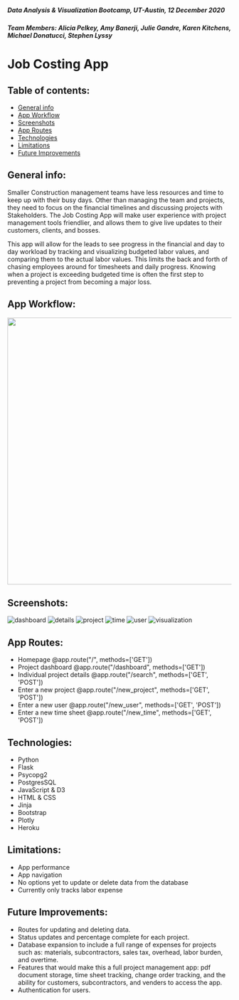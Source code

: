 ##### Data Analysis & Visualization Bootcamp, UT-Austin, 12 December 2020
##### Team Members: Alicia Pelkey, Amy Banerji, Julie Gandre, Karen Kitchens, Michael Donatucci, Stephen Lyssy

# Job Costing App

## Table of contents:
* [General info](#general-info)
* [App Workflow](#app-workflow)
* [Screenshots](#screenshots)
* [App Routes](#app-routes)
* [Technologies](#technologies)
* [Limitations](#limitations)
* [Future Improvements](#future-improvements)

## General info:
Smaller Construction management teams have less resources and time to keep up with their busy days. Other than managing the team and projects, they need to focus on the financial timelines and discussing projects with Stakeholders. The Job Costing App will make user experience with project management tools friendlier, and allows them to give live updates to their customers, clients, and bosses.

This app will allow for the leads to see progress in the financial and day to day workload by tracking and visualizing budgeted labor values, and comparing them to the actual labor values. This limits the back and forth of chasing employees around for timesheets and daily progress. Knowing when a project is exceeding budgeted time is often the first step to preventing a project from becoming a major loss.

## App Workflow:
<img src=images/app_workflow.jpg width="600" />

## Screenshots:
![dashboard](images/dashboard.png)
![details](images/project_details.png)
![project](images/new_project.png) 
![time](images/enter_time.png) 
![user](images/new_user.png)
![visualization](images/visualization.png)

## App Routes: 
* Homepage
    @app.route("/", methods=['GET'])
* Project dashboard
    @app.route("/dashboard", methods=['GET'])
* Individual project details
    @app.route("/search", methods=['GET', 'POST'])
* Enter a new project
    @app.route("/new_project", methods=['GET', 'POST'])
* Enter a new user
    @app.route("/new_user", methods=['GET', 'POST'])
* Enter a new time sheet
    @app.route("/new_time", methods=['GET', 'POST'])    

## Technologies:
* Python 
* Flask
* Psycopg2
* PostgresSQL
* JavaScript & D3
* HTML & CSS
* Jinja
* Bootstrap
* Plotly
* Heroku

## Limitations:
* App performance
* App navigation
* No options yet to update or delete data from the database
* Currently only tracks labor expense

## Future Improvements:
* Routes for updating and deleting data.
* Status updates and percentage complete for each project.
* Database expansion to include a full range of expenses for projects such as: materials, subcontractors, sales tax, overhead, labor burden, and overtime.
* Features that would make this a full project management app: pdf document storage, time sheet tracking, change order tracking, and the ability for customers, subcontractors, and venders to access the app.
* Authentication for users.